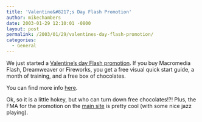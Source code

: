 ```yaml
---
title: 'Valentine&#8217;s Day Flash Promotion'
author: mikechambers
date: 2003-01-29 12:10:01 -0800
layout: post
permalink: /2003/01/29/valentines-day-flash-promotion/
categories:
  - General
---
```



We just started a [Valentine&#8217;s day Flash promotion][1]. If you buy Macromedia Flash, Dreamweaver or Fireworks, you get a free visual quick start guide, a month of training, and a free box of chocolates.

You can find more info [here][1].

Ok, so it is a little hokey, but who can turn down free chocolates!?! Plus, the FMA for the promotion on the [main site][2] is pretty cool (with some nice jazz playing).

 [1]: http://www.macromedia.com/special/valentines_day/index.html?promoid=2
 [2]: http://www.macromedia.com